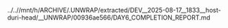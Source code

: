 ../..//mnt/h/ARCHIVE/.UNWRAP/extracted/DEV__2025-08-17__1833__host-duri-head/__UNWRAP/00936ae566/DAY6_COMPLETION_REPORT.md